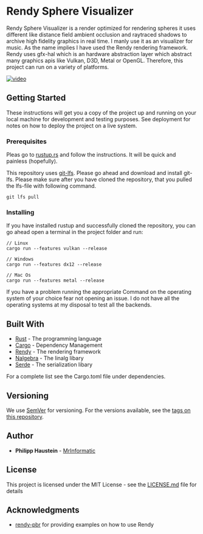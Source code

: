 # Rendy Sphere Visualizer

Rendy Sphere Visualizer is a render optimized for rendering 
spheres it uses different like distance field ambient occlusion
and raytraced shadows to archive high fidelity graphics in
real time. I manly use it as an visualizer for music. As the 
name implies I have used the Rendy rendering
framework. Rendy uses gfx-hal which is an hardware abstraction
layer which abstract many graphics apis like Vulkan, D3D, Metal
or OpenGL. Therefore, this project can run on a variety of 
platforms.

[![video](http://img.youtube.com/vi/Hfbo6E0vXDM/0.jpg)](http://www.youtube.com/watch?v=Hfbo6E0vXDM "video")

## Getting Started

These instructions will get you a copy of the project up and running on your local machine for development and testing purposes. See deployment for notes on how to deploy the project on a live system.

### Prerequisites

Pleas go to [rustup.rs](https://rustup.rs/) and follow the 
instructions. It will be quick and painless (hopefully).

This repository uses [git-lfs](https://git-lfs.github.com/). 
Please go ahead and download and install git-lfs. Please
make sure after you have cloned the repository, that you
pulled the lfs-file with following command.

```
git lfs pull
```

### Installing

If you have installed rustup and successfully cloned the 
repository, you can go ahead open a terminal in the project
folder and run: 

```
// Linux
cargo run --features vulkan --release

// Windows
cargo run --features dx12 --release

// Mac Os
cargo run --features metal --release
```

If you have a problem running the appropriate Command on the
operating system of your choice fear not opening an issue. 
I do not have all the operating systems at my disposal to test
all the backends.

## Built With

* [Rust](https://www.rust-lang.org/) - The programming language
* [Cargo](https://doc.rust-lang.org/cargo/) - Dependency Management
* [Rendy](https://github.com/amethyst/rendy) - The rendering framework
* [Nalgebra](https://nalgebra.org/) - The linalg libary
* [Serde](https://serde.rs/) - The serialization libary

For a complete list see the Cargo.toml file under dependencies.

## Versioning

We use [SemVer](http://semver.org/) for versioning. For the versions available, see the [tags on this repository](https://github.com/MrInformatic/rendy-sphere-visualizer/tags). 

## Author

* **Philipp Haustein** - [MrInformatic](https://github.com/MrInformatic)

## License

This project is licensed under the MIT License - see the [LICENSE.md](LICENSE.md) file for details

## Acknowledgments

* [rendy-pbr](https://github.com/termhn/rendy-pbr) for providing
examples on how to use Rendy


